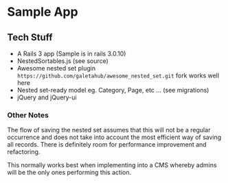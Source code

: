 # Sample App
## Tech Stuff

* A Rails 3 app (Sample is in rails 3.0.10)
* NestedSortables.js (see source)
* Awesome nested set plugin `https://github.com/galetahub/awesome_nested_set.git` fork works well here
* Nested set-ready model eg. Category, Page, etc ... (see migrations)
* jQuery and jQuery-ui

### Other Notes

The flow of saving the nested set assumes that this will not be a regular occurrence and does not take into account the most efficient way of saving all records. There is definitely room for performance improvement and refactoring.

This normally works best when implementing into a CMS whereby admins will be the only ones performing this action.